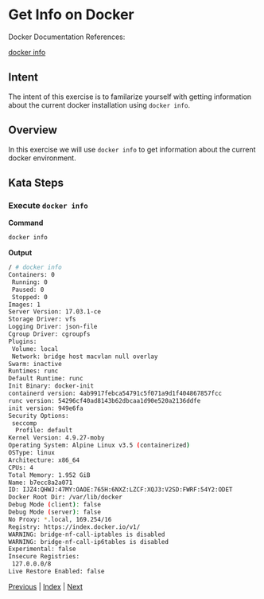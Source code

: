 # Get Info on Docker

Docker Documentation References:

[docker info](https://docs.docker.com/engine/reference/commandline/info/)

## Intent

The intent of this exercise is to familarize yourself with getting information about the current docker installation using `docker info`.

## Overview

In this exercise we will use `docker info` to get information about the current docker environment.

## Kata Steps

### Execute `docker info`

**Command**

```bash
docker info
```

**Output**

```bash
/ # docker info
Containers: 0
 Running: 0
 Paused: 0
 Stopped: 0
Images: 1
Server Version: 17.03.1-ce
Storage Driver: vfs
Logging Driver: json-file
Cgroup Driver: cgroupfs
Plugins:
 Volume: local
 Network: bridge host macvlan null overlay
Swarm: inactive
Runtimes: runc
Default Runtime: runc
Init Binary: docker-init
containerd version: 4ab9917febca54791c5f071a9d1f404867857fcc
runc version: 54296cf40ad8143b62dbcaa1d90e520a2136ddfe
init version: 949e6fa
Security Options:
 seccomp
  Profile: default
Kernel Version: 4.9.27-moby
Operating System: Alpine Linux v3.5 (containerized)
OSType: linux
Architecture: x86_64
CPUs: 4
Total Memory: 1.952 GiB
Name: b7ecc8a2a071
ID: IJZ4:QHWJ:47MY:OAOE:765H:6NXZ:LZCF:XQJ3:V2SD:FWRF:54Y2:ODET
Docker Root Dir: /var/lib/docker
Debug Mode (client): false
Debug Mode (server): false
No Proxy: *.local, 169.254/16
Registry: https://index.docker.io/v1/
WARNING: bridge-nf-call-iptables is disabled
WARNING: bridge-nf-call-ip6tables is disabled
Experimental: false
Insecure Registries:
 127.0.0.0/8
Live Restore Enabled: false
```	

[Previous](34_image_history.md) | [Index](README.md) | [Next](36_kill_container.md)
